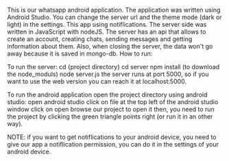 This is our whatsapp android application.
The application was written using Android Studio.
You can change the server url and the theme mode (dark or light) in the settings.
This app using notiflications.
The server side was written in JavaScript with nodeJS.
The server has an api that allows to create an account, creating chats, sending messages and getting information about them.
Also, when closing the server, the data won't go away because it is saved in mongo-db.
How to run:

To run the server:
cd {project directory}
cd server
npm install (to download the node_moduls)
node server.js the server runs at port 5000, so if you want to use the web version you can reach it at localhost:5000.

To run the android application
open the project directory using android studio:
open android studio
click on file at the top left of the android studio window
click on open
browse our project to open it
then, you need to run the project by clicking the green triangle points right (or run it in an other way).

NOTE: if you want to get notiflications to your android device, you need to give our app a notiflication permission,
you can do it in the settings of your android device.
